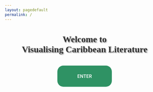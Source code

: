 ```yaml
---
layout: pagedefault
permalink: /
---
```


<div class="row">
<div class="col-sm-1">

</div>

<div class="col-sm-10">
<h1> Welcome to <br> Visualising Caribbean Literature</h1>
<div class="button">
<a href="{{ site.baseurl }}/home/"> ENTER</a>
</div>
</div>

<div class="col-sm-1">

</div>

</div>

<style>

@-webkit-keyframes bg-scrolling-reverse {
	100% {
		background-position: 300% 0px;
	}
}
@-moz-keyframes bg-scrolling-reverse {
	100% {
		background-position: 300% 0px;
	}
}
@-o-keyframes bg-scrolling-reverse {
	100% {
		background-position: 300% 0px;
	}
}
@keyframes bg-scrolling-reverse {
	100% {
		background-position: 300% 0px;
	}
}
@-webkit-keyframes bg-scrolling {
	0% {
		background-position: 0px 0px;
	}
}
@-moz-keyframes bg-scrolling {
	0% {
		background-position: 0px 0px;
	}
}
@-o-keyframes bg-scrolling {
	0% {
		background-position: 0px 0px;
	}
}
@keyframes bg-scrolling {
	0% {
		background-position: 0px 0px;
	}
}

/* Animation End */

body{
	background: url(" {{ site.baseurl }}/assets/img/background-3.png");
	background-attachment: fixed;
	/* Add Animation */
	-webkit-animation: bg-scrolling-reverse 30s infinite;
	/* Safari 4+ */
	-moz-animation: bg-scrolling-reverse 30s infinite;
	/* Fx 5+ */
	-o-animation: bg-scrolling-reverse 30s infinite;
	/* Opera 12+ */
	animation: bg-scrolling-reverse 30s infinite;
	/* IE 10+ */
	-webkit-animation-timing-function: linear;
	-moz-animation-timing-function: linear;
	-o-animation-timing-function: linear;
	animation-timing-function: linear;
}

.background {
    background: none;
}

.overlay {
    background: none;
}

.col-sm-10 h1 {
    font-family: Arial Black;
    text-shadow: 2px 2px 3px #999;
}

.col-sm-10 {
    text-align: center;
    opacity: 0.9;
}

nav.navbar-0.navbar-expand-lg.navbar-dark.bg-dark {
    display: none;
}

.footer {
    display: none;
}

.button a {
    color: #fff;
    background: #198754;
    text-decoration: none;
    padding: 25px 63px;
    border-radius: 19px;
    font-weight: 600;
}

.button {
    margin-top: 60px;
}

</style>